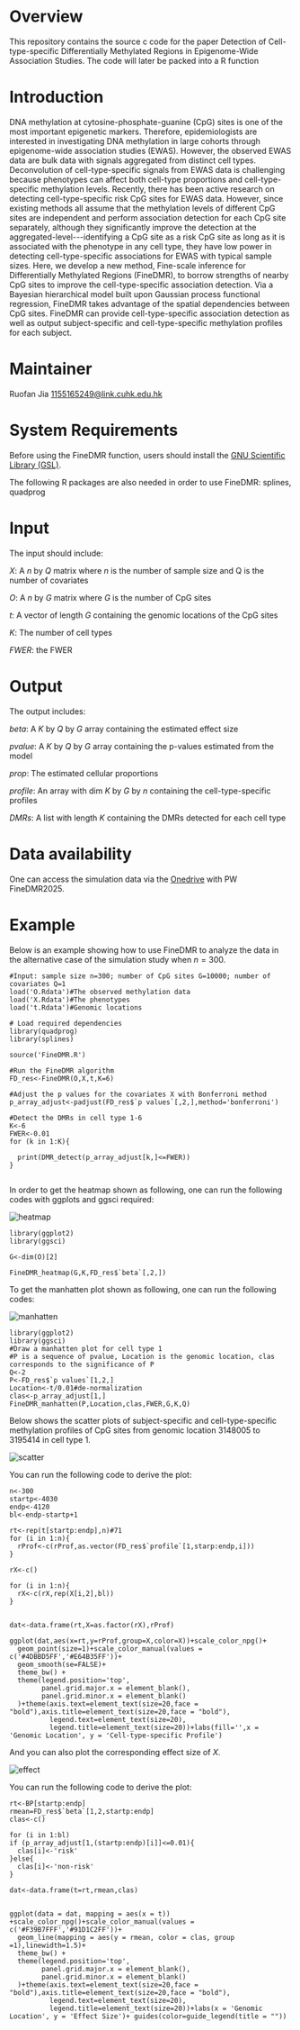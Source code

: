 # Overview

This repository contains the source c code for the paper Detection of Cell-type-specific Differentially Methylated Regions
in Epigenome-Wide Association Studies. The code will later be packed into a R function

# Introduction

DNA methylation at cytosine-phosphate-guanine (CpG) sites is one of the most important epigenetic markers. Therefore, epidemiologists are interested in investigating DNA methylation in large cohorts through epigenome-wide association studies (EWAS). However, the observed EWAS data are bulk data with signals aggregated from distinct cell types. Deconvolution of cell-type-specific signals from EWAS data is challenging because phenotypes can affect both cell-type proportions and cell-type-specific methylation levels. Recently, there has been active research on detecting cell-type-specific risk CpG sites for EWAS data. However, since existing methods all assume that the methylation levels of different CpG sites are independent and perform association detection for each CpG site separately, although they significantly improve the detection at the aggregated-level---identifying a CpG site as a risk CpG site as long as it is associated with the phenotype in any cell type, they have low power in detecting cell-type-specific associations for EWAS with typical sample sizes. Here, we develop a new method, Fine-scale inference for Differentially Methylated Regions (FineDMR), to borrow strengths of nearby CpG sites to improve the cell-type-specific association detection. Via a Bayesian hierarchical model built upon Gaussian process functional regression, FineDMR takes advantage of the spatial dependencies between CpG sites. FineDMR can provide cell-type-specific association detection as well as output subject-specific and cell-type-specific methylation profiles for each subject. 

# Maintainer

Ruofan Jia 1155165249@link.cuhk.edu.hk

# System Requirements

Before using the FineDMR function, users should install the [GNU Scientific Library (GSL)](https://www.gnu.org/software/gsl/). 

The following R packages are also needed in order to use FineDMR: splines, quadprog

# Input

The input should include:

$X$: A $n$ by $Q$ matrix where $n$ is the number of sample size and Q is the number of covariates

$O$: A $n$ by $G$ matrix where $G$ is the number of CpG sites

$t$: A vector of length $G$ containing the genomic locations of the CpG sites

$K$: The number of cell types

$FWER$: the FWER 

# Output

The output includes:

$beta$: A $K$ by $Q$ by $G$ array containing the estimated effect size

$pvalue$: A $K$ by $Q$ by $G$ array containing the p-values estimated from the model

$prop$: The estimated cellular proportions

$profile$: An array with dim $K$ by $G$ by $n$ containing the cell-type-specific profiles 

$DMRs$: A list with length $K$ containing the DMRs detected for each cell type

# Data availability
One can access the simulation data via the [Onedrive](https://mycuhk-my.sharepoint.com/:f:/g/personal/1155165249_link_cuhk_edu_hk/EpoAC32GLP1Hm9lQNvxaCe8BzHwd5Si9N64tHmTOhdvQmA?e=gA6nrT) with PW FineDMR2025.

# Example

Below is an example showing how to use FineDMR to analyze the data in the alternative case of the simulation study when $n=300$.

```
#Input: sample size n=300; number of CpG sites G=10000; number of covariates Q=1
load('O.Rdata')#The observed methylation data
load('X.Rdata')#The phenotypes
load('t.Rdata')#Genomic locations

# Load required dependencies
library(quadprog)
library(splines)

source('FineDMR.R')

#Run the FineDMR algorithm
FD_res<-FineDMR(O,X,t,K=6) 

#Adjust the p values for the covariates X with Bonferroni method
p_array_adjust<-padjust(FD_res$`p values`[,2,],method='bonferroni')

#Detect the DMRs in cell type 1-6
K<-6
FWER<-0.01
for (k in 1:K){

  print(DMR_detect(p_array_adjust[k,]<=FWER))
}


```
In order to get the heatmap shown as following, one can run the following codes with ggplots and ggsci required:

 ![heatmap](https://github.com/JiaRuofan/Detection-of-Cell-type-specific-DMRs-in-EWAS/blob/main/simu_heatmap.png?raw=true)

```
library(ggplot2)
library(ggsci)

G<-dim(O)[2]

FineDMR_heatmap(G,K,FD_res$`beta`[,2,])

```
To get the manhatten plot shown as following, one can run the following codes:

 ![manhatten](https://github.com/JiaRuofan/Detection-of-Cell-type-specific-DMRs-in-EWAS/blob/main/simu_manhatten.png?raw=true)

```
library(ggplot2)
library(ggsci)
#Draw a manhatten plot for cell type 1
#P is a sequence of pvalue, Location is the genomic location, clas corresponds to the significance of P
Q<-2
P<-FD_res$`p values`[1,2,]
Location<-t/0.01#de-normalization
clas<-p_array_adjust[1,]
FineDMR_manhatten(P,Location,clas,FWER,G,K,Q)

```
Below shows the scatter plots of subject-specific and cell-type-specific methylation profiles of CpG sites from genomic location 3148005 to 3195414 in cell type 1.

 ![scatter](https://github.com/JiaRuofan/Detection-of-Cell-type-specific-DMRs-in-EWAS/blob/main/simu_scatterplot_smooth.png?raw=true)

You can run the following code to derive the plot:
```
n<-300
startp<-4030
endp<-4120
bl<-endp-startp+1

rt<-rep(t[startp:endp],n)#71
for (i in 1:n){
  rProf<-c(rProf,as.vector(FD_res$`profile`[1,starp:endp,i]))
}

rX<-c()

for (i in 1:n){
  rX<-c(rX,rep(X[i,2],bl))
}


dat<-data.frame(rt,X=as.factor(rX),rProf)

ggplot(dat,aes(x=rt,y=rProf,group=X,color=X))+scale_color_npg()+ 
  geom_point(size=1)+scale_color_manual(values = c('#4DBBD5FF','#E64B35FF'))+
  geom_smooth(se=FALSE)+ 
  theme_bw() + 
  theme(legend.position='top', 
        panel.grid.major.x = element_blank(),
        panel.grid.minor.x = element_blank()
  )+theme(axis.text=element_text(size=20,face = "bold"),axis.title=element_text(size=20,face = "bold"),
          legend.text=element_text(size=20),
          legend.title=element_text(size=20))+labs(fill='',x = 'Genomic Location', y = 'Cell-type-specific Profile')
```
And you can also plot the corresponding effect size of $X$.

 ![effect](https://github.com/JiaRuofan/Detection-of-Cell-type-specific-DMRs-in-EWAS/blob/main/simu_effect%20size.png?raw=true)

You can run the following code to derive the plot:

```
rt<-BP[startp:endp]
rmean=FD_res$`beta`[1,2,startp:endp]
clas<-c()

for (i in 1:bl)
if (p_array_adjust[1,(startp:endp)[i]]<=0.01){
  clas[i]<-'risk'
}else{
  clas[i]<-'non-risk'
}

dat<-data.frame(t=rt,rmean,clas)


ggplot(data = dat, mapping = aes(x = t)) +scale_color_npg()+scale_color_manual(values = c('#F39B7FFF','#91D1C2FF'))+
  geom_line(mapping = aes(y = rmean, color = clas, group =1),linewidth=1.5)+ 
  theme_bw() + 
  theme(legend.position='top', 
        panel.grid.major.x = element_blank(),
        panel.grid.minor.x = element_blank()
  )+theme(axis.text=element_text(size=20,face = "bold"),axis.title=element_text(size=20,face = "bold"),
          legend.text=element_text(size=20),
          legend.title=element_text(size=20))+labs(x = 'Genomic Location', y = 'Effect Size')+ guides(color=guide_legend(title = ""))

```
